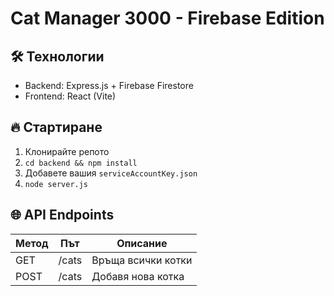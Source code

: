 # Cat Manager 3000 - Firebase Edition

## 🛠 Технологии
- Backend: Express.js + Firebase Firestore
- Frontend: React (Vite)

## 🔥 Стартиране
1. Клонирайте репото
2. `cd backend && npm install`
3. Добавете вашия `serviceAccountKey.json`
4. `node server.js`

## 🌐 API Endpoints
| Метод | Път       | Описание            |
|-------|-----------|---------------------|
| GET   | /cats     | Връща всички котки  |
| POST  | /cats     | Добавя нова котка   |
